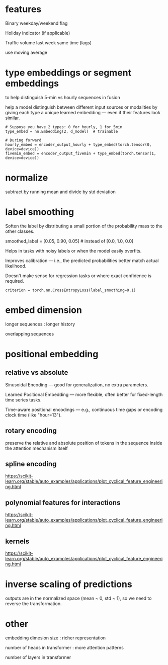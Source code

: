 

# features

Binary weekday/weekend flag

Holiday indicator (if applicable)

Traffic volume last week same time (lags)

use moving average

# type embeddings  or segment embeddings

to help distinguish 5-min vs hourly sequences in fusion

help a model distinguish between different input sources or modalities by giving each type a unique learned embedding — even if their features look similar.

```
# Suppose you have 2 types: 0 for hourly, 1 for 5min
type_embed = nn.Embedding(2, d_model)  # trainable

# During forward
hourly_embed = encoder_output_hourly + type_embed(torch.tensor(0, device=device))
fivemin_embed = encoder_output_fivemin + type_embed(torch.tensor(1, device=device))

```

# normalize

 subtract by running mean and divide by std deviation


# label smoothing

Soften the label by distributing a small portion of the probability mass to the other classes.

smoothed_label = [0.05, 0.90, 0.05]  # instead of [0.0, 1.0, 0.0]

Helps in tasks with noisy labels or when the model easily overfits.

Improves calibration — i.e., the predicted probabilities better match actual likelihood.

Doesn't make sense for regression tasks or where exact confidence is required.

```
criterion = torch.nn.CrossEntropyLoss(label_smoothing=0.1)

```


# embed dimension

longer sequences : longer history

overlapping sequences

# positional embedding

## relative vs absolute

Sinusoidal Encoding — good for generalization, no extra parameters.

Learned Positional Embedding — more flexible, often better for fixed-length time series tasks.

Time-aware positional encodings — e.g., continuous time gaps or encoding clock time (like "hour=13").


## rotary encoding

preserve the relative and absolute position of tokens in the sequence inside the attention mechanism itself

## spline encoding

https://scikit-learn.org/stable/auto_examples/applications/plot_cyclical_feature_engineering.html

## polynomial features for interactions

https://scikit-learn.org/stable/auto_examples/applications/plot_cyclical_feature_engineering.html


## kernels 

https://scikit-learn.org/stable/auto_examples/applications/plot_cyclical_feature_engineering.html


# inverse scaling of predictions

outputs are in the normalized space (mean ~ 0, std ~ 1), so we need to reverse the transformation.

# other

embedding dimesion size : richer representation

number of heads in transformer : more attention patterns

number of layers in transformer







